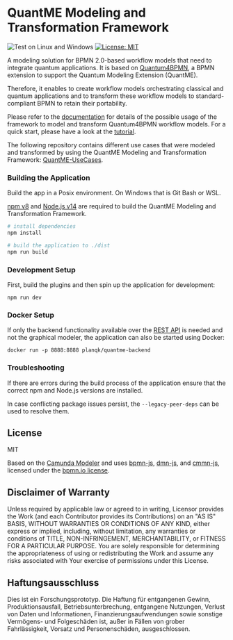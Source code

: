 # QuantME Modeling and Transformation Framework

![Test on Linux and Windows](https://github.com/UST-QuAntiL/QuantME-TransformationFramework/workflows/Test%20on%20Linux%20and%20Windows/badge.svg)
[![License: MIT](https://img.shields.io/badge/License-MIT-yellow.svg)](https://opensource.org/licenses/MIT)

A modeling solution for BPMN 2.0-based workflow models that need to integrate quantum applications.
It is based on [Quantum4BPMN](https://github.com/UST-QuAntiL/QuantME-Quantum4BPMN), a BPMN extension to support the Quantum Modeling Extension (QuantME).

Therefore, it enables to create workflow models orchestrating classical and quantum applications and to transform these workflow models to standard-compliant BPMN to retain their portability.

Please refer to the [documentation](./docs) for details of the possible usage of the framework to model and transform Quantum4BPMN workflow models.
For a quick start, please have a look at the [tutorial](./docs/quantme/Tutorial).

The following repository contains different use cases that were modeled and transformed by using the QuantME Modeling and Transformation Framework: [QuantME-UseCases](https://github.com/UST-QuAntiL/QuantME-UseCases).

### Building the Application

Build the app in a Posix environment. On Windows that is Git Bash or WSL.

[npm v8](https://www.npmjs.com/package/npm) and [Node.js v14](https://nodejs.org/en/blog/release/v14.17.3/) are required to build the QuantME Modeling and Transformation Framework.

```sh
# install dependencies
npm install

# build the application to ./dist
npm run build
```

### Development Setup

First, build the plugins and then spin up the application for development:

```
npm run dev
```

### Docker Setup

If only the backend functionality available over the [REST API](./docs/quantme/API) is needed and not the graphical modeler, the application can also be started using Docker:

```
docker run -p 8888:8888 planqk/quantme-backend
```

### Troubleshooting

If there are errors during the build process of the application ensure that the correct npm and Node.js versions are installed.

In case conflicting package issues persist, the ``--legacy-peer-deps`` can be used to resolve them.

## License

MIT

Based on the [Camunda Modeler](https://github.com/camunda/camunda-modeler) and uses [bpmn-js](https://github.com/bpmn-io/bpmn-js), [dmn-js](https://github.com/bpmn-io/dmn-js), and [cmmn-js](https://github.com/bpmn-io/cmmn-js), licensed under the [bpmn.io license](http://bpmn.io/license).

## Disclaimer of Warranty

Unless required by applicable law or agreed to in writing, Licensor provides the Work (and each Contributor provides its Contributions) on an "AS IS" BASIS, WITHOUT WARRANTIES OR CONDITIONS OF ANY KIND, either express or implied, including, without limitation, any warranties or conditions of TITLE, NON-INFRINGEMENT, MERCHANTABILITY, or FITNESS FOR A PARTICULAR PURPOSE.
You are solely responsible for determining the appropriateness of using or redistributing the Work and assume any risks associated with Your exercise of permissions under this License.

## Haftungsausschluss

Dies ist ein Forschungsprototyp.
Die Haftung für entgangenen Gewinn, Produktionsausfall, Betriebsunterbrechung, entgangene Nutzungen, Verlust von Daten und Informationen, Finanzierungsaufwendungen sowie sonstige Vermögens- und Folgeschäden ist, außer in Fällen von grober Fahrlässigkeit, Vorsatz und Personenschäden, ausgeschlossen.
